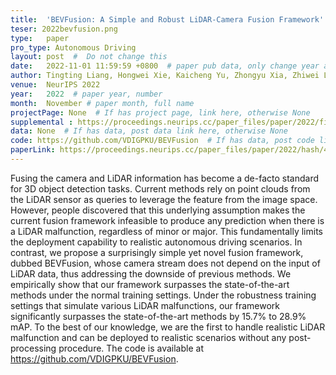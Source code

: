 ```yaml
---
title:  'BEVFusion: A Simple and Robust LiDAR-Camera Fusion Framework'  #  Paper title, covered by ''
teser: 2022bevfusion.png
type:   paper
pro_type: Autonomous Driving
layout: post  #  Do not change this
date:   2022-11-01 11:59:59 +0800  # paper pub data, only change year and month according to this format
author: Tingting Liang, Hongwei Xie, Kaicheng Yu, Zhongyu Xia, Zhiwei Lin, Yongtao Wang, Tao Tang, Bing Wang, Zhi Tang # authors information
venue:  NeurIPS 2022
year:   2022  # paper year, number
month:  November # paper month, full name
projectPage: None  # If has project page, link here, otherwise None
supplemental : https://proceedings.neurips.cc/paper_files/paper/2022/file/43d2b7fbee8431f7cef0d0afed51c691-Supplemental-Conference.pdf
data: None  # If has data, post data link here, otherwise None
code: https://github.com/VDIGPKU/BEVFusion  # If has data, post code link here, otherwise None
paperLink: https://proceedings.neurips.cc/paper_files/paper/2022/hash/43d2b7fbee8431f7cef0d0afed51c691-Abstract-Conference.html # post paper pdf link here
---
```


Fusing the camera and LiDAR information has become a de-facto standard for
3D object detection tasks. Current methods rely on point clouds from the LiDAR
sensor as queries to leverage the feature from the image space. However, people
discovered that this underlying assumption makes the current fusion framework
infeasible to produce any prediction when there is a LiDAR malfunction, regardless
of minor or major. This fundamentally limits the deployment capability to realistic
autonomous driving scenarios. In contrast, we propose a surprisingly simple
yet novel fusion framework, dubbed BEVFusion, whose camera stream does not
depend on the input of LiDAR data, thus addressing the downside of previous
methods. We empirically show that our framework surpasses the state-of-the-art
methods under the normal training settings. Under the robustness training settings
that simulate various LiDAR malfunctions, our framework significantly surpasses
the state-of-the-art methods by 15.7% to 28.9% mAP. To the best of our knowledge,
we are the first to handle realistic LiDAR malfunction and can be deployed to
realistic scenarios without any post-processing procedure. The code is available at
https://github.com/VDIGPKU/BEVFusion.
